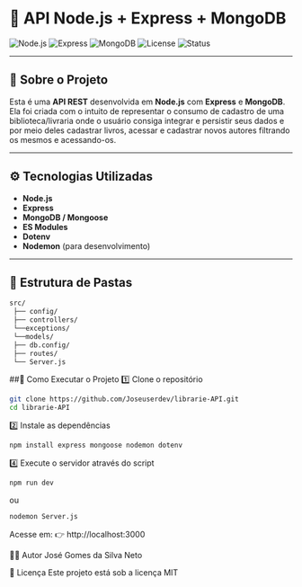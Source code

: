 # 🚀 API Node.js + Express + MongoDB

![Node.js](https://img.shields.io/badge/Node.js-18.x-green?logo=node.js)
![Express](https://img.shields.io/badge/Express.js-4.x-lightgrey?logo=express)
![MongoDB](https://img.shields.io/badge/MongoDB-6.x-darkgreen?logo=mongodb)
![License](https://img.shields.io/badge/license-MIT-blue)
![Status](https://img.shields.io/badge/status-Active-success)

---

## 🧩 Sobre o Projeto

Esta é uma **API REST** desenvolvida em **Node.js** com **Express** e **MongoDB**.  
Ela foi criada com o intuito de representar o consumo de cadastro de uma biblioteca/livraria onde o usuário consiga integrar  e persistir seus dados 
e por meio deles cadastrar livros, acessar e cadastrar novos autores filtrando os mesmos e acessando-os.

---

## ⚙️ Tecnologias Utilizadas

- **Node.js**
- **Express**
- **MongoDB / Mongoose**
- **ES Modules**
- **Dotenv**
- **Nodemon** (para desenvolvimento)

---

## 📁 Estrutura de Pastas

```bash
src/
 ├── config/
 ├── controllers/
 └──exceptions/
 └──models/
 ├── db.config/
 ├── routes/
 └── Server.js
```

##🚀 Como Executar o Projeto
1️⃣ Clone o repositório

```bash
git clone https://github.com/Joseuserdev/librarie-API.git
cd librarie-API
```
2️⃣ Instale as dependências
```bash
npm install express mongoose nodemon dotenv
```
4️⃣ Execute o servidor através do script 
```bash
npm run dev
```
ou 
```bash
nodemon Server.js
```
Acesse em:
👉 http://localhost:3000

🧑‍💻 Autor
José Gomes da Silva Neto

📜 Licença
Este projeto está sob a licença MIT
 





